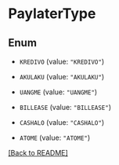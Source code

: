# PaylaterType

## Enum


* `KREDIVO` (value: `"KREDIVO"`)

* `AKULAKU` (value: `"AKULAKU"`)

* `UANGME` (value: `"UANGME"`)

* `BILLEASE` (value: `"BILLEASE"`)

* `CASHALO` (value: `"CASHALO"`)

* `ATOME` (value: `"ATOME"`)


[[Back to README]](../../README.md)



